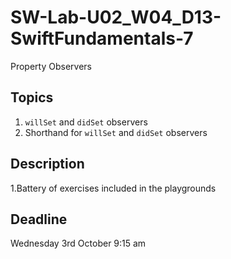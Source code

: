 # SW-Lab-U02_W04_D13-SwiftFundamentals-7
Property Observers

## Topics
1. `willSet` and `didSet` observers 
2. Shorthand for `willSet` and `didSet` observers

 ## Description
1.Battery of exercises included in the playgrounds

## Deadline 
Wednesday 3rd October 9:15 am

